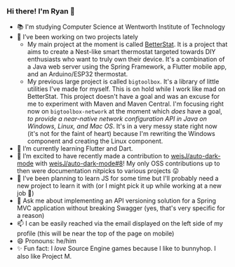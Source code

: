 ### Hi there! I'm Ryan 👋

- 📚 I'm studying Computer Science at Wentworth Institute of Technology
- 🔭 I’ve been working on two projects lately
  - My main project at the moment is called [BetterStat](https://github.com/IncPlusPlus/betterstat). It is a project that aims to create a Nest-like smart thermostat targeted towards DIY enthusiasts who want to truly own their device. It's a combination of a Java web server using the Spring Framework, a Flutter mobile app, and an Arduino/ESP32 thermostat.
  - My previous large project is called `bigtoolbox`. It's a library of little utilities I've made for myself. This is on hold while I work like mad on BetterStat. This project doesn't have a goal and was an excuse for me to experiment with Maven and Maven Central. I'm focusing right now on `bigtoolbox-network` at the moment which _does_ have a goal, _to provide a near-native network configuration API in Java on Windows, Linux, and Mac OS_. It's in a very messy state right now (it's not for the faint of heart) because I'm rewriting the Windows component and creating the Linux component.
- 🌱 I’m currently learning Flutter and Dart.
- 👯 I’m excited to have recently made a contribution to [weisJ/auto-dark-mode](https://github.com/weisJ/auto-dark-mode) with [weisJ/auto-dark-mode#8](https://github.com/weisJ/auto-dark-mode/pull/8)! My only OSS contributions up to then were documentation nitpicks to various projects 😛
- 🤔 I’ve been planning to learn JS for some time but I'll probably need a new project to learn it with (or I might pick it up while working at a new job 👀)
- 💬 Ask me about implementing an API versioning solution for a Spring MVC application without breaking Swagger (yes, that's very specific for a reason)
- 📫 I can be easily reached via the email displayed on the left side of my profile (this will be near the top of the page on mobile)
- 😄 Pronouns: he/him
- ✨ Fun fact: I _love_ Source Engine games because I like to bunnyhop. I also like Project M.
